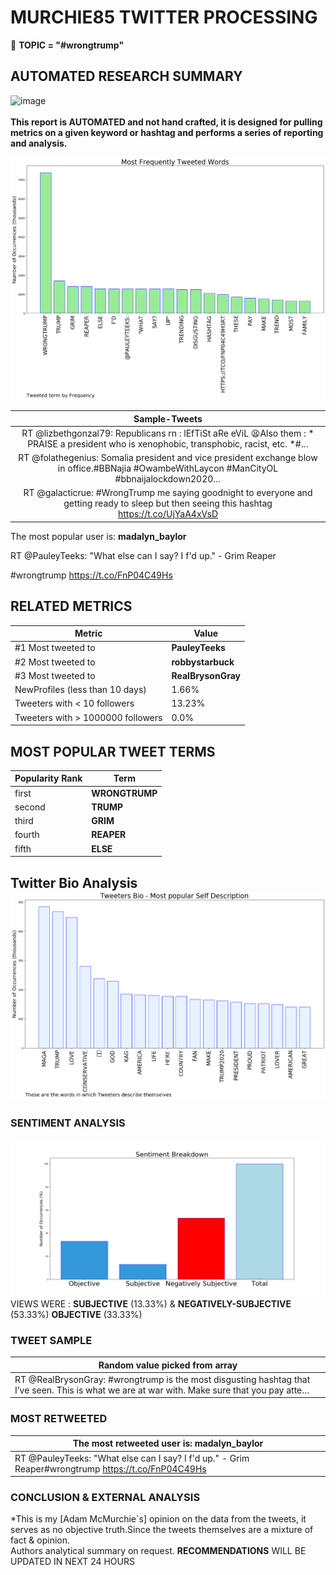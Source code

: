 # MURCHIE85 TWITTER PROCESSING 
&#x1F34E; **TOPIC = "#wrongtrump"**

## AUTOMATED RESEARCH SUMMARY

![image](https://marketingplatform.google.com/about/static/images/gmp/analytics-smb-benefit.jpg)
<br></br>
<b> This report is AUTOMATED and not hand crafted, it is designed for pulling metrics on a given keyword or hashtag and performs a series of reporting and analysis.</b>



![image](TWEETS.png)



|                **Sample-Tweets**        |
| :-------------: |
| RT @lizbethgonzal79: Republicans rn : lEfTiSt aRe eViL 😫Also them : * PRAISE a president who is xenophobic, transphobic, racist, etc. *#… |
| RT @folathegenius: Somalia president and vice president exchange blow in office.#BBNajia #OwambeWithLaycon #ManCityOL #bbnaijalockdown2020… |
| RT @galacticrue: #WrongTrump me saying goodnight to everyone and getting ready to sleep but then seeing this hashtag https://t.co/UjYaA4xVsD |

The most popular user is: **madalyn_baylor**
<div class="alert alert-block alert-danger"> RT @PauleyTeeks: "What else can I say? I f'd up." - Grim Reaper

#wrongtrump https://t.co/FnP04C49Hs</div>

## RELATED METRICS<br>
| Metric | Value |
| ------------- | ------------- |
| #1 Most tweeted to  | **PauleyTeeks** |
| #2 Most tweeted to  | **robbystarbuck** |
| #3 Most tweeted to  | **RealBrysonGray** |
| NewProfiles (less than 10 days) | 1.66%  |
| Tweeters with < 10 followers  | 13.23%|
| Tweeters with > 1000000 followers  | 0.0%  |



## MOST POPULAR TWEET TERMS 


| Popularity Rank  | Term |
| ------------- | ------------- |
| first  | **WRONGTRUMP**  |
| second  | **TRUMP**  |
| third  | **GRIM** |
| fourth  | **REAPER**  |
| fifth  | **ELSE**  |


## Twitter Bio Analysis![image](BIO.png)
### SENTIMENT ANALYSIS
![image](sentiment.png)
VIEWS WERE : **SUBJECTIVE**  (13.33%) & **NEGATIVELY-SUBJECTIVE** (53.33%) **OBJECTIVE** (33.33%)

### TWEET SAMPLE 
| Random value picked from array |
| ------------- |
|RT @RealBrysonGray: #wrongtrump is the most disgusting hashtag that I’ve seen. This is what we are at war with. Make sure that you pay atte… |

### MOST RETWEETED 

| The most retweeted user is: **madalyn_baylor**  |
| ------------- |
| RT @PauleyTeeks: "What else can I say? I f'd up." - Grim Reaper#wrongtrump https://t.co/FnP04C49Hs |

### CONCLUSION & EXTERNAL ANALYSIS

*This is my [Adam McMurchie`s] opinion on the data from the tweets, it serves as no objective truth.Since the tweets themselves are a mixture of fact & opinion.<br>
Authors analytical summary on request.
**RECOMMENDATIONS** WILL BE UPDATED IN NEXT  24 HOURS <br>